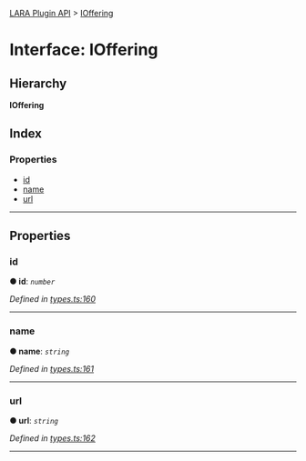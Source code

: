 [LARA Plugin API](../README.md) > [IOffering](../interfaces/ioffering.md)

# Interface: IOffering

## Hierarchy

**IOffering**

## Index

### Properties

* [id](ioffering.md#id)
* [name](ioffering.md#name)
* [url](ioffering.md#url)

---

## Properties

<a id="id"></a>

###  id

**● id**: *`number`*

*Defined in [types.ts:160](../../../lara-typescript/src/plugin-api/types.ts#L160)*

___
<a id="name"></a>

###  name

**● name**: *`string`*

*Defined in [types.ts:161](../../../lara-typescript/src/plugin-api/types.ts#L161)*

___
<a id="url"></a>

###  url

**● url**: *`string`*

*Defined in [types.ts:162](../../../lara-typescript/src/plugin-api/types.ts#L162)*

___

